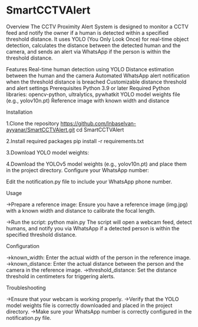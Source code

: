 # SmartCCTVAlert

Overview
The CCTV Proximity Alert System is designed to monitor a CCTV feed and notify the owner if a human is detected within a specified threshold distance. It uses YOLO (You Only Look Once) for real-time object detection, calculates the distance between the detected human and the camera, and sends an alert via WhatsApp if the person is within the threshold distance.

Features
Real-time human detection using YOLO
Distance estimation between the human and the camera
Automated WhatsApp alert notification when the threshold distance is breached
Customizable distance threshold and alert settings
Prerequisites
Python 3.9 or later
Required Python libraries: opencv-python, ultralytics, pywhatkit
YOLO model weights file (e.g., yolov10n.pt)
Reference image with known width and distance

Installation

1.Clone the repository
https://github.com/Inbaselvan-ayyanar/SmartCCTVAlert.git
cd SmartCCTVAlert

2.Install required packages
pip install -r requirements.txt

3.Download YOLO model weights:

4.Download the YOLOv5 model weights (e.g., yolov10n.pt) and place them in the project directory.
Configure your WhatsApp number:

Edit the notification.py file to include your WhatsApp phone number.

Usage

->Prepare a reference image:
Ensure you have a reference image (img.jpg) with a known width and distance to calibrate the focal length.

->Run the script:
python main.py
The script will open a webcam feed, detect humans, and notify you via WhatsApp if a detected person is within the specified threshold distance.

Configuration

->known_width: Enter the actual width of the person in the reference image.
->known_distance: Enter the actual distance between the person and the camera in the reference image.
->threshold_distance: Set the distance threshold in centimeters for triggering alerts.

Troubleshooting

->Ensure that your webcam is working properly.
->Verify that the YOLO model weights file is correctly downloaded and placed in the project directory.
->Make sure your WhatsApp number is correctly configured in the notification.py file.

